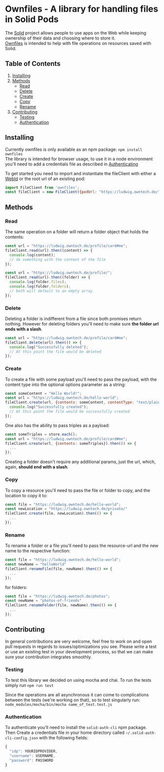 # Ownfiles - A library for handling files in Solid Pods

The [Solid](https://solid.mit.edu/) project allows people to use apps on the Web while keeping ownership of their data and choosing where to store it.  
[Ownfiles](https://www.npmjs.com/ownfiles) is intended to help with file operations on resources saved with Solid.

## Table of Contents

1. [Installing](#installing)
2. [Methods](#methods)
    * [Read](#read)
    * [Delete](#delete)
    * [Create](#create)
    * [Copy](#copy)
    * [Rename](#rename)
3. [Contributing](#contributing)
    * [Testing](#testing)
    * [Authentication](#authentication)

## Installing

Currently ownfiles is only available as an npm package:
`npm install ownfiles`  
The library is intended for browser usage, to use it in a node environment you'll need to add a credentials file as described in [Authenticating](#authenticating)

To get started you need to import and instantiate the fileClient with either a [WebId](https://github.com/solid/solid-spec/blob/master/solid-webid-profiles.md) or the root url of an existing pod:
```javascript
import FileClient from 'ownfiles';
const fileClient = new FileClient({podUrl: "https://ludwig.owntech.de/"}); // alternative to {webId: "https://ludwig.owntech.de/profile/card#me"}
```

## Methods

### Read

The same operation on a folder will return a folder object that holds the contents:

```javascript
const url = "https://ludwig.owntech.de/profile/card#me";
fileClient.read(url).then((content) => {
  console.log(content);
  // do something with the content of the file
});

const url = "https://ludwig.owntech.de/profile/";
fileClient.read(url).then((folder) => {
  console.log(folder.files); 
  console.log(folder.folders);
  // both will default to an empty array
});
```

### Delete

Deleting a folder is indifferent from a file since both promises return nothing. However for deleting folders you'll need to make sure **the folder url ends with a slash**.

```javascript
const url = "https://ludwig.owntech.de/profile/card#me";
fileClient.delete(url).then(() => {
  console.log("Successfully deleted");
  // At this point the file would be deleted
});
```

### Create

To create a file with some payload you'll need to pass the payload, with the content type into the optional options parameter as a string:

```javascript
const someContent = "Hello World!";
const url = "https://ludwig.owntech.de/hello-world";
fileClient.create(url, {contents: someContent, contentType: "text/plain"}).then(() => {
  console.log("Successfully created");
  // At this point the file would be successfully created
});
```

One also has the ability to pass triples as a payload:

```javascript
const someTriples = store.each();
const url = "https://ludwig.owntech.de/profile/card#me";
fileClient.create(url, {contents: someTriples}).then(() => {
  ...
});
```

Creating a folder doesn't require any additional params, just the url, which, again, **should end with a slash**.

### Copy

To copy a resource you'll need to pass the file or folder to copy, and the location to copy it to:

```javascript
const file = "https://ludwig.owntech.de/hello-world";
const newLocation = "https://ludwig.owntech.de/private/"
fileClient.create(file, newLocation).then(() => {
  ...
});
```

### Rename

To rename a folder or a file you'll need to pass the resource-url and the new name to the respective function:

```javascript
const file = "https://ludwig.owntech.de/hello-world";
const newName = "helloWorld"
fileClient.renameFile(file, newName).then(() => {
  ...
});
```

for folders:

```javascript
const file = "https://ludwig.owntech.de/photos";
const newName = "photos-of-friends"
fileClient.renameFolder(file, newName).then(() => {
  ...
});
```

## Contributing

In general contributions are very welcome, feel free to work on and open pull requests in regards to issues/optimizations you see. 
Please write a test or use an existing test in your development process, so that we can make sure your contribution integrates smoothly.

### Testing

To test this library we decided on using mocha and chai.
To run the tests simply run `npm run test`

Since the operations are all asynchronous it can come to complications between the tests (we're working on that), so to test singularly run:
`node_modules/mocha/bin/mocha name_of_test.test.js`

### Authentication

To authenticate you'll need to install the `solid-auth-cli` npm package.  
Then Create a credentials file in your home directory called `~/.solid-auth-cli-config.json` with the following fields: 

```javascript
{
  "idp": YOURIDPROVIDER,
  "username": USERNAME,
  "password": PASSWORD
}
```
